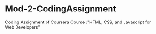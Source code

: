 # Mod-2-CodingAssignment
Coding Assignment of Coursera Course :"HTML, CSS, and Javascript for Web Developers"

